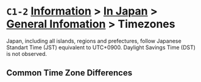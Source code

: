 # `C1-2` [Information](../../../) > [In Japan](../../) > [General Infomation](../) > Timezones

Japan, including all islands, regions and prefectures, follow Japanese Standart Time (JST) equivalent to UTC+0900. Daylight Savings Time (DST) is not observed.

## Common Time Zone Differences
<!-- insert table here with largest cities and their time differences -->
